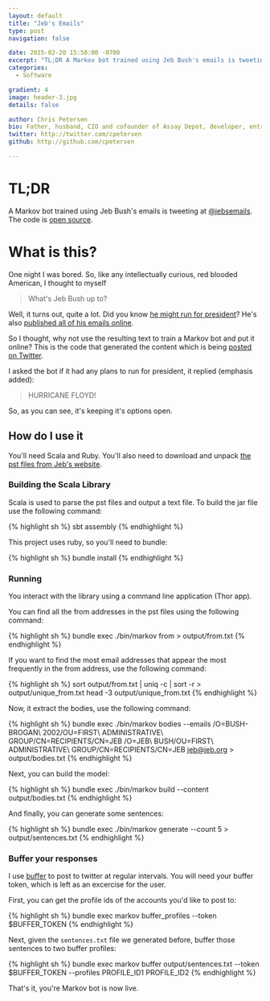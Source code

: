 ```yaml
---
layout: default
title: "Jeb's Emails"
type: post
navigation: false

date: 2015-02-20 15:50:00 -0700
excerpt: "TL;DR A Markov bot trained using Jeb Bush's emails is tweeting at <a href='https://twitter.com/jebsemails'>@jebsemails</a>. The code is <a href='https://github.com/cpetersen/jebsemails'>open source</a>."
categories:
  - Software

gradient: 4
image: header-3.jpg
details: false

author: Chris Petersen
bio: Father, husband, CIO and cofounder of Assay Depot, developer, entrepreneur and technologist.
twitter: http://twitter.com/cpetersen
github: http://github.com/cpetersen

---
```


# TL;DR

 A Markov bot trained using Jeb Bush's emails is tweeting at [@jebsemails](https://twitter.com/jebsemails). The code is [open source](https://github.com/cpetersen/jebsemails).

# What is this?

One night I was bored. So, like any intellectually curious, red blooded American, I thought to myself

 > What's Jeb Bush up to?

Well, it turns out, quite a lot. Did you know [he might run for president](http://www.huffingtonpost.com/2015/02/10/jeb-bush-emails_n_6655504.html)? He's also [published all of his emails online](http://jebbushemails.com/home).

So I thought, why not use the resulting text to train a Markov bot and put it online? This is the code that generated the content which is being [posted on Twitter](https://twitter.com/jebsemails).

I asked the bot if it had any plans to run for president, it replied (emphasis added):

 > HURRICANE FLOYD!

 So, as you can see, it's keeping it's options open.

## How do I use it

You'll need Scala and Ruby. You'll also need to download and unpack [the pst files from Jeb's website](http://jebbushemails.com/email/search).

### Building the Scala Library

Scala is used to parse the pst files and output a text file. To build the jar file use the following command:

{% highlight sh %}
sbt assembly
{% endhighlight %}

This project uses ruby, so you'll need to bundle:

{% highlight sh %}
bundle install
{% endhighlight %}

### Running

You interact with the library using a command line application (Thor app).

You can find all the from addresses in the pst files using the following command:

{% highlight sh %}
bundle exec ./bin/markov from > output/from.txt
{% endhighlight %}

If you want to find the most email addresses that appear the most frequently in the from address, use the following command:

{% highlight sh %}
sort output/from.txt | uniq -c | sort -r > output/unique_from.txt
head -3 output/unique_from.txt
{% endhighlight %}

Now, it extract the bodies, use the following command:

{% highlight sh %}
bundle exec ./bin/markov bodies --emails /O=BUSH-BROGAN\ 2002/OU=FIRST\ ADMINISTRATIVE\ GROUP/CN=RECIPIENTS/CN=JEB /O=JEB\ BUSH/OU=FIRST\ ADMINISTRATIVE\ GROUP/CN=RECIPIENTS/CN=JEB jeb@jeb.org > output/bodies.txt
{% endhighlight %}

Next, you can build the model:

{% highlight sh %}
bundle exec ./bin/markov build --content output/bodies.txt
{% endhighlight %}

And finally, you can generate some sentences:

{% highlight sh %}
bundle exec ./bin/markov generate --count 5 > output/sentences.txt
{% endhighlight %}

### Buffer your responses

I use [buffer](https://bufferapp.com) to post to twitter at regular intervals. You will need your buffer token, which is left as an excercise for the user.

First, you can get the profile ids of the accounts you'd like to post to:

{% highlight sh %}
bundle exec markov buffer_profiles --token $BUFFER_TOKEN
{% endhighlight %}

Next, given the `sentences.txt` file we generated before, buffer those sentences to two buffer profiles:

{% highlight sh %}
bundle exec markov buffer output/sentences.txt --token $BUFFER_TOKEN --profiles PROFILE_ID1 PROFILE_ID2
{% endhighlight %}

That's it, you're Markov bot is now live.
